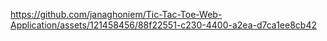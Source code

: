 https://github.com/janaghoniem/Tic-Tac-Toe-Web-Application/assets/121458456/88f22551-c230-4400-a2ea-d7ca1ee8cb42
